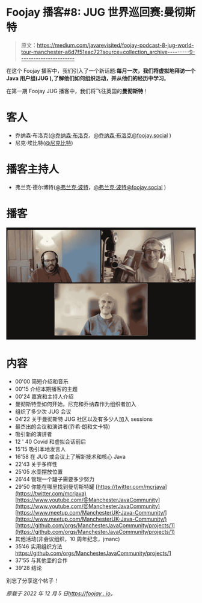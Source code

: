 # Foojay 播客#8: JUG 世界巡回赛:曼彻斯特

> 原文：<https://medium.com/javarevisited/foojay-podcast-8-jug-world-tour-manchester-a6d7f51eac72?source=collection_archive---------9----------------------->

在这个 Foojay 播客中，我们引入了一个新话题:**每月一次，我们将虚拟地拜访一个 Java 用户组(JUG ),了解他们如何组织活动，并从他们的经历中学习**。

在第一期 Foojay JUG 播客中，我们将飞往英国的**曼彻斯特**！

# 客人

*   乔纳森·布洛克([@乔纳森·布洛克](https://twitter.com/jonbullock)，[@乔纳森·布洛克@foojay.social](https://foojay.social/@jonbullock) )
*   尼克·埃比特([@尼克比特](https://twitter.com/nickebbitt))

# 播客主持人

*   弗兰克·德尔博特([@弗兰克·波特](https://twitter.com/frankdelporte)，[@弗兰克·波特@foojay.social](https://foojay.social/@frankdelporte) )

# 播客

![](img/6361b4ce13ecefc6dfe78434f50a4c44.png)

# 内容

*   00'00 简短介绍和音乐
*   00'15 介绍本期播客的主题
*   00'24 嘉宾和主持人介绍
*   曼彻斯特壶如何开始，尼克和乔纳森作为组织者加入
*   组织了多少次 JUG 会议
*   04'22 关于曼彻斯特 JUG 社区以及有多少人加入 sessions
*   最杰出的会议和演讲者(乔希·朗和文卡特)
*   吸引新的演讲者
*   12 ' 40 Covid 和虚拟会话前后
*   15'15 吸引本地发言人
*   16'58 在 JUG 或会议上了解新技术和核心 Java
*   22'43 关于多样性
*   25'05 水壶摆放位置
*   26'44 管理一个罐子需要多少努力
*   29'50 你能在哪里找到曼切斯特罐
    [https://twitter.com/mcrjava](https://twitter.com/mcrjava)
    [https://www.youtube.com/@ManchesterJavaCommunity](https://www.youtube.com/@ManchesterJavaCommunity)
    [https://www.meetup.com/ManchesterUK-Java-Community/](https://www.meetup.com/ManchesterUK-Java-Community/)
    [https://github.com/orgs/ManchesterJavaCommunity/projects/1](https://github.com/orgs/ManchesterJavaCommunity/projects/1)
*   其他活动(非会议组织，10 周年纪念，jmanc)
*   35’46 实用组织方法
    https://github.com/orgs/ManchesterJavaCommunity/projects/1
*   37'55 与其他壶的合作
*   39'28 结论

别忘了分享这个帖子！

*原载于 2022 年 12 月 5 日*[*https://foojay . io*](https://foojay.io/today/foojay-podcast-8/)*。*